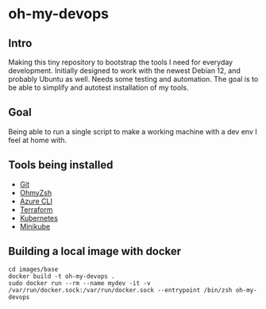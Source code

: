 # oh-my-devops

## Intro

Making this tiny repository to bootstrap the tools I need for everyday development. Initially designed to work with the newest Debian 12, and probably Ubuntu as well. Needs some testing and automation. The goal is to be able to simplify and autotest installation of my tools.

## Goal

Being able to run a single script to make a working machine with a dev env I feel at home with.

## Tools being installed

* [Git](https://git-scm.com/)
* [OhmyZsh](https://ohmyz.sh/)
* [Azure CLI](https://learn.microsoft.com/en-us/cli/azure/)
* [Terraform](https://www.terraform.io/)
* [Kubernetes](https://kubernetes.io/docs/home/)
* [Minikube](https://minikube.sigs.k8s.io/docs/)

## Building a local image with docker

    cd images/base
    docker build -t oh-my-devops .
    sudo docker run --rm --name mydev -it -v /var/run/docker.sock:/var/run/docker.sock --entrypoint /bin/zsh oh-my-devops

